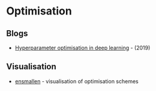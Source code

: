 # Optimisation

## Blogs

* [Hyperparameter optimisation in deep learning](https://blog.nanonets.com/hyperparameter-optimization/) - (2019)

## Visualisation

* [ensmallen](https://vis.ensmallen.org/) - visualisation of optimisation schemes
